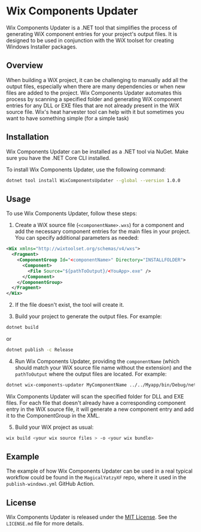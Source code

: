 ﻿# Wix Components Updater

Wix Components Updater is a .NET tool that simplifies the process of generating WiX component entries for your project's output files. It is designed to be used in conjunction with the WiX toolset for creating Windows Installer packages.

## Overview

When building a WiX project, it can be challenging to manually add all the output files, especially when there are many dependencies or when new files are added to the project. Wix Components Updater automates this process by scanning a specified folder and generating WiX component entries for any DLL or EXE files that are not already present in the WiX source file.
Wix's heat harvester tool can help with it but sometimes you want to have something simple (for a simple task) 

## Installation

Wix Components Updater can be installed as a .NET tool via NuGet. Make sure you have the .NET Core CLI installed.

To install Wix Components Updater, use the following command:

```bash
dotnet tool install WixComponentsUpdater --global --version 1.0.0
```

## Usage

To use Wix Components Updater, follow these steps:

1. Create a WiX source file (`<componentName>.wxs`) for a component and add the necessary component entries for the main files in your project. You can specify additional parameters as needed:
```xml
<Wix xmlns="http://wixtoolset.org/schemas/v4/wxs">
  <Fragment>
    <ComponentGroup Id="<componentName>" Directory="INSTALLFOLDER">
      <Component>
        <File Source="${pathToOutput}/<YouApp>.exe" />
      </Component>
    </ComponentGroup>
  </Fragment>
</Wix>
```
2. If the file doesn't exist, the tool will create it.                

3. Build your project to generate the output files. For example:

```bash
dotnet build
```
or 
```bash
dotnet publish -c Release
```

4. Run Wix Components Updater, providing the `componentName` (which should match your WiX source file name without the extension) and the `pathToOutput` where the output files are located. For example:

```bash
dotnet wix-components-updater MyComponentName ../../Myapp/bin/Debug/net7.0/publish
```

Wix Components Updater will scan the specified folder for DLL and EXE files. For each file that doesn't already have a corresponding component entry in the WiX source file, it will generate a new component entry and add it to the ComponentGroup in the XML.

5. Build your WiX project as usual:

```bash
wix build <your wix source files > -o <your wix bundle>
```

## Example

The example of how Wix Components Updater can be used in a real typical workflow could be found in the `MagicalYatzyXF` repo, where it used in the `publish-windows.yml` GitHub Action.

## License

Wix Components Updater is released under the [MIT License](LICENSE.md). See the `LICENSE.md` file for more details.
```
